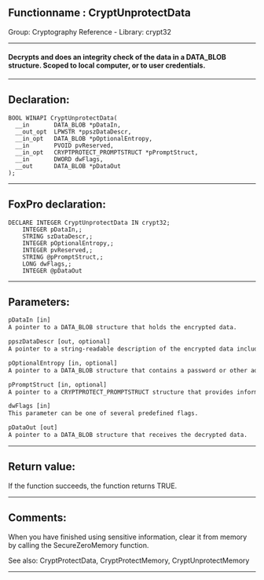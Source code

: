 <link rel="stylesheet" type="text/css" href="../../css/win32api.css">  
<link rel="stylesheet" href="https://cdnjs.cloudflare.com/ajax/libs/font-awesome/4.7.0/css/font-awesome.min.css">

## Functionname : CryptUnprotectData
Group: Cryptography Reference - Library: crypt32    
***  


#### Decrypts and does an integrity check of the data in a DATA_BLOB structure. Scoped to local computer, or to user credentials.
***  


## Declaration:
```foxpro  
BOOL WINAPI CryptUnprotectData(
  __in       DATA_BLOB *pDataIn,
  __out_opt  LPWSTR *ppszDataDescr,
  __in_opt   DATA_BLOB *pOptionalEntropy,
  __in       PVOID pvReserved,
  __in_opt   CRYPTPROTECT_PROMPTSTRUCT *pPromptStruct,
  __in       DWORD dwFlags,
  __out      DATA_BLOB *pDataOut
);  
```  
***  


## FoxPro declaration:
```foxpro  
DECLARE INTEGER CryptUnprotectData IN crypt32;
	INTEGER pDataIn,;
	STRING szDataDescr,;
	INTEGER pOptionalEntropy,;
	INTEGER pvReserved,;
	STRING @pPromptStruct,;
	LONG dwFlags,;
	INTEGER @pDataOut  
```  
***  


## Parameters:
```txt  
pDataIn [in]
A pointer to a DATA_BLOB structure that holds the encrypted data.

ppszDataDescr [out, optional]
A pointer to a string-readable description of the encrypted data included with the encrypted data.

pOptionalEntropy [in, optional]
A pointer to a DATA_BLOB structure that contains a password or other additional entropy used when the data was encrypted.

pPromptStruct [in, optional]
A pointer to a CRYPTPROTECT_PROMPTSTRUCT structure that provides information about where and when prompts are to be displayed.

dwFlags [in]
This parameter can be one of several predefined flags.

pDataOut [out]
A pointer to a DATA_BLOB structure that receives the decrypted data.  
```  
***  


## Return value:
If the function succeeds, the function returns TRUE.  
***  


## Comments:
When you have finished using sensitive information, clear it from memory by calling the SecureZeroMemory function.  
  
See also: CryptProtectData, CryptProtectMemory, CryptUnprotectMemory    
  
***  

